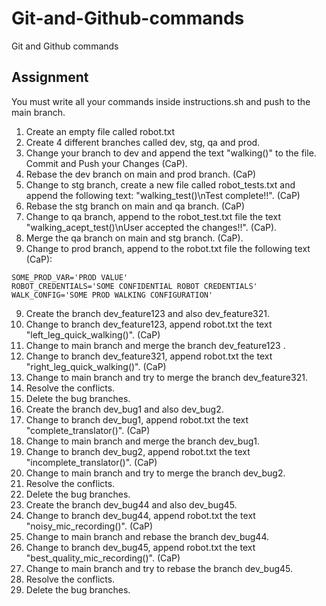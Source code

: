 # Git-and-Github-commands
Git and Github commands

## Assignment

You must write all your commands inside instructions.sh and push to the main branch.

1. Create an empty file called robot.txt
1. Create 4 different branches called dev, stg, qa and prod.
2. Change your branch to dev and append the text "walking()" to the file. Commit and Push your Changes (CaP).
3. Rebase the dev branch on main and prod branch. (CaP)
4. Change to stg branch, create a new file called robot_tests.txt and append the following text: "walking_test()\nTest complete!!". (CaP)
5. Rebase the stg branch on main and qa branch. (CaP)
6. Change to qa branch, append to the robot_test.txt file the text "walking_acept_test()\nUser accepted the changes!!". (CaP).
7. Merge the qa branch on main and stg branch. (CaP).
8. Change to prod branch, append to the robot.txt file the following text (CaP): 
```
SOME_PROD_VAR='PROD VALUE'
ROBOT_CREDENTIALS='SOME CONFIDENTIAL ROBOT CREDENTIALS'
WALK_CONFIG='SOME PROD WALKING CONFIGURATION'
```
9. Create the branch dev_feature123 and also dev_feature321.
10. Change to branch dev_feature123, append robot.txt the text "left_leg_quick_walking()". (CaP)
11. Change to main branch and merge the branch dev_feature123 .
12. Change to branch dev_feature321, append robot.txt the text "right_leg_quick_walking()". (CaP)
13. Change to main branch and try to merge the branch dev_feature321.
14. Resolve the conflicts.
15. Delete the bug branches.
16. Create the branch dev_bug1 and also dev_bug2.
17. Change to branch dev_bug1, append robot.txt the text "complete_translator()". (CaP)
18. Change to main branch and merge the branch dev_bug1.
19. Change to branch dev_bug2, append robot.txt the text "incomplete_translator()". (CaP)
20. Change to main branch and try to merge the branch dev_bug2.
21. Resolve the conflicts.
22. Delete the bug branches.
23. Create the branch dev_bug44 and also dev_bug45.
24. Change to branch dev_bug44, append robot.txt the text "noisy_mic_recording()". (CaP)
25. Change to main branch and rebase the branch dev_bug44.
26. Change to branch dev_bug45, append robot.txt the text "best_quality_mic_recording()". (CaP)
27. Change to main branch and try to rebase the branch dev_bug45.
28. Resolve the conflicts.
29. Delete the bug branches.

